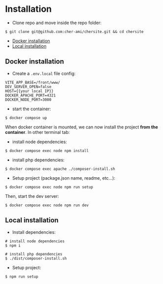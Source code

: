 # <a name="Installation"></a>Installation

- Clone repo and move inside the repo folder:

```shell script
$ git clone git@github.com:cher-ami/chersite.git && cd chersite
```

- [Docker installation](#DockerInstallation)
- [Local installation](#LocalInstallation)

## <a name="DockerInstallation"></a>Docker installation

- Create a `.env.local` file config:

```dotenv
VITE_APP_BASE=/front/www/
DEV_SERVER_OPEN=false
HOST={{your local IP}}
DOCKER_APACHE_PORT=4321
DOCKER_NODE_PORT=3000
```

- start the container:

```shell
$ docker compose up
```

When docker container is mounted, we can now install the project **from the container**.
In other terminal tab:

- install node dependencies:

```shell
$ docker compose exec node npm install
```

- install php dependencies:

```shell
$ docker compose exec apache ./composer-install.sh
```

- Setup project (package.json name, readme, etc...):

```shell
$ docker compose exec node npm run setup
```

Then, start the dev server:

```shell
$ docker compose exec node npm run dev
```

## <a name="LocalInstallation"></a>Local installation

- Install dependencies:

```shell script
# install node dependencies
$ npm i

# install php dependencies
$ ./dist/composer-install.sh
```

- Setup project:

```shell script
$ npm run setup
```
